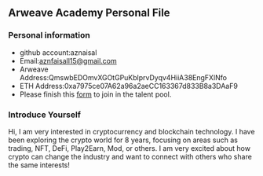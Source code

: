 ## Arweave Academy Personal File

### Personal information

- github account:aznaisal
- Email:aznfaisall15@gmail.com
- Arweave Address:QmswbEDOmvXGOtGPuKblprvDyqv4HiiA38EngFXlNfo
- ETH Address:0xa7975ce07A62a96a2aeCC163367d833B8a3DAaF9
- Please finish this [form](https://docs.google.com/forms/d/e/1FAIpQLSfWA5fIIcBgmRppm3jNz5vmf9Mai_QMVil-2pO4r7YKn_Zhtw/viewform?usp=sf_link) to join in the talent pool.

### Introduce Yourself
Hi, I am very interested in cryptocurrency and blockchain technology. I have been exploring the crypto world for 8 years, focusing on areas such as trading, NFT, DeFi, Play2Earn, Mod, or others. I am very excited about how crypto can change the industry and want to connect with others who share the same interests!
